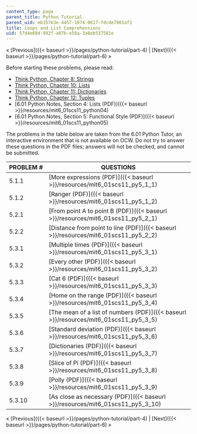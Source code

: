 ```yaml
---
content_type: page
parent_title: Python Tutorial
parent_uid: eb35763e-4457-1074-0617-fdcde7901af1
title: Loops and List Comprehensions
uid: 57d4e60d-992f-a07b-e58a-3a6eb537581e
---
```


« [Previous]({{< baseurl >}}/pages/python-tutorial/part-4) | [Next]({{< baseurl >}}/pages/python-tutorial/part-6) »

Before starting these problems, please read:

*   [Think Python, Chapter 8: Strings](http://www.greenteapress.com/thinkpython/html/book009.html)
*   [Think Python, Chapter 10: Lists](http://www.greenteapress.com/thinkpython/html/book011.html)
*   [Think Python, Chapter 11: Dictionaries](http://www.greenteapress.com/thinkpython/html/book012.html)
*   [Think Python, Chapter 12: Tuples](http://www.greenteapress.com/thinkpython/html/book013.html)
*   [6.01 Python Notes, Section 4: Lists (PDF)]({{< baseurl >}}/resources/mit6_01scs11_python04)
*   [6.01 Python Notes, Section 5: Functional Style (PDF)]({{< baseurl >}}/resources/mit6_01scs11_python05)

The problems in the table below are taken from the 6.01 Python Tutor, an interactive environment that is not available on OCW. Do not try to answer these questions in the PDF files; answers will not be checked, and cannot be submitted.

| PROBLEM # | QUESTIONS |
| --- | --- |
| 5.1.1 | [More expressions (PDF)]({{< baseurl >}}/resources/mit6_01scs11_py5_1_1) |
| 5.1.2 | [Ranger (PDF)]({{< baseurl >}}/resources/mit6_01scs11_py5_1_2) |
| 5.2.1 | [From point A to point B (PDF)]({{< baseurl >}}/resources/mit6_01scs11_py5_2_1) |
| 5.2.2 | [Distance from point to line (PDF)]({{< baseurl >}}/resources/mit6_01scs11_py5_2_2) |
| 5.3.1 | [Multiple times (PDF)]({{< baseurl >}}/resources/mit6_01scs11_py5_3_1) |
| 5.3.2 | [Every other (PDF)]({{< baseurl >}}/resources/mit6_01scs11_py5_3_2) |
| 5.3.3 | [Cat 6 (PDF)]({{< baseurl >}}/resources/mit6_01scs11_py5_3_3) |
| 5.3.4 | [Home on the range (PDF)]({{< baseurl >}}/resources/mit6_01scs11_py5_3_4) |
| 5.3.5 | [The mean of a list of numbers (PDF)]({{< baseurl >}}/resources/mit6_01scs11_py5_3_5) |
| 5.3.6 | [Standard deviation (PDF)]({{< baseurl >}}/resources/mit6_01scs11_py5_3_6) |
| 5.3.7 | [Dictionaries (PDF)]({{< baseurl >}}/resources/mit6_01scs11_py5_3_7) |
| 5.3.8 | [Slice of Pi (PDF)]({{< baseurl >}}/resources/mit6_01scs11_py5_3_8) |
| 5.3.9 | [Polly (PDF)]({{< baseurl >}}/resources/mit6_01scs11_py5_3_9) |
| 5.3.10 | [As close as necessary (PDF)]({{< baseurl >}}/resources/mit6_01scs11_py5_3_10) 

« [Previous]({{< baseurl >}}/pages/python-tutorial/part-4) | [Next]({{< baseurl >}}/pages/python-tutorial/part-6) »
